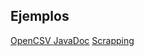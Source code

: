 ## Ejemplos

[OpenCSV ](https://www.baeldung.com/opencsv)
[JavaDoc](https://github.com/rusben/jtbomberman)
[Scrapping](https://github.com/rusben/selenium-java-scraping)
